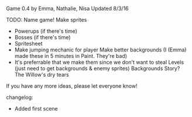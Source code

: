 Game 0.4
by Emma, Nathalie, Nisa
Updated 8/3/16

TODO:
Name game!
Make sprites
- Powerups (if there's time)
- Bosses (if there's time)
- Spritesheet
- Make jumping mechanic for player
Make better backgrounds (I (Emma) made these in 5 minutes in Paint. They're bad)
- It's preferrable that we make them since we don't want to steal
Levels (just need to get backgrounds & enemy sprites)
Backgrounds
Story?
The Willow's dry tears 

If you have any more ideas, please let everyone know!

changelog:
- Added first scene